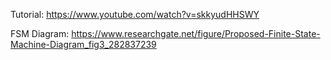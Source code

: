 Tutorial: https://www.youtube.com/watch?v=skkyudHHSWY

FSM Diagram: https://www.researchgate.net/figure/Proposed-Finite-State-Machine-Diagram_fig3_282837239
